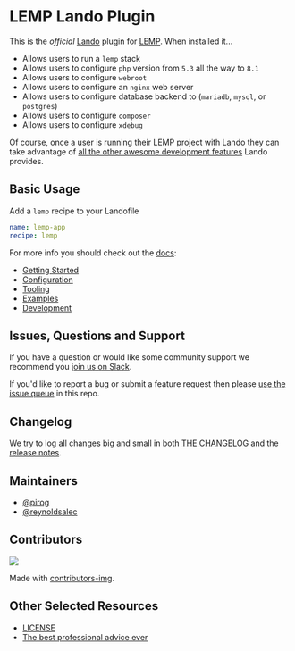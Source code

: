 # LEMP Lando Plugin

This is the _official_ [Lando](https://lando.dev) plugin for [LEMP](https://en.wikipedia.org/wiki/LAMP_%28software_bundle%29). When installed it...

* Allows users to run a `lemp` stack
* Allows users to configure `php` version from `5.3` all the way to `8.1`
* Allows users to configure `webroot`
* Allows users to configure an `nginx` web server
* Allows users to configure database backend to (`mariadb`, `mysql`, or `postgres`)
* Allows users to configure `composer`
* Allows users to configure `xdebug`

Of course, once a user is running their LEMP project with Lando they can take advantage of [all the other awesome development features](https://docs.lando.dev) Lando provides.

## Basic Usage

Add a `lemp` recipe to your Landofile

```yaml
name: lemp-app
recipe: lemp
```

For more info you should check out the [docs](https://docs.lando.dev/lemp):

* [Getting Started](https://docs.lando.dev/lemp/)
* [Configuration](https://docs.lando.dev/lemp/config.html)
* [Tooling](https://docs.lando.dev/lemp/tooling.html)
* [Examples](https://github.com/lando/lemp/tree/main/examples)
* [Development](https://docs.lando.dev/lemp/development.html)

## Issues, Questions and Support

If you have a question or would like some community support we recommend you [join us on Slack](https://launchpass.com/devwithlando).

If you'd like to report a bug or submit a feature request then please [use the issue queue](https://github.com/lando/lemp/issues/new/choose) in this repo.

## Changelog

We try to log all changes big and small in both [THE CHANGELOG](https://github.com/lando/lemp/blob/main/CHANGELOG.md) and the [release notes](https://github.com/lando/lemp/releases).


## Maintainers

* [@pirog](https://github.com/pirog)
* [@reynoldsalec](https://github.com/reynoldsalec)

## Contributors

<a href="https://github.com/lando/lemp/graphs/contributors">
  <img src="https://contrib.rocks/image?repo=lando/lemp" />
</a>

Made with [contributors-img](https://contrib.rocks).

## Other Selected Resources

* [LICENSE](https://github.com/lando/lemp/blob/main/LICENSE.md)
* [The best professional advice ever](https://www.youtube.com/watch?v=tkBVDh7my9Q)
